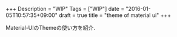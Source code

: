 +++
Description = "WIP"
Tags = ["WIP"]
date = "2016-01-05T10:57:35+09:00"
draft = true
title = "theme of material ui"
+++

Material-UIのThemeの使い方を紹介.

<!--more-->
